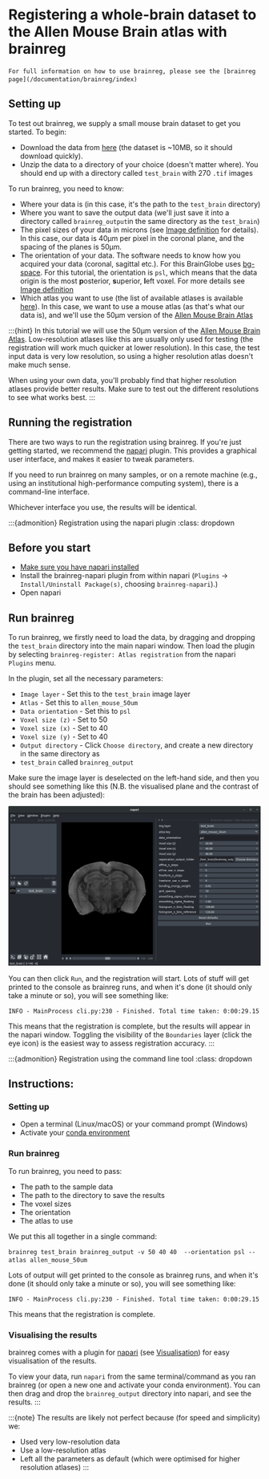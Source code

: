 # Registering a whole-brain dataset to the Allen Mouse Brain atlas with brainreg


```{hint}
For full information on how to use brainreg, please see the [brainreg page](/documentation/brainreg/index)
```

## Setting up
To test out brainreg, we supply a small mouse brain dataset to get you started. To begin:
* Download the data from [here](https://gin.g-node.org/cellfinder/data/raw/master/brainreg/test\_brain.zip) (the dataset is \~10MB, so it should download quickly).
* Unzip the data to a directory of your choice (doesn't matter where). You should end up with a directory called `test_brain` with 270 `.tif` images

To run brainreg, you need to know:
* Where your data is (in this case, it's the path to the `test_brain` directory)
* Where you want to save the output data (we'll just save it into a directory called `brainreg_output`in the same directory as the `test_brain`)
* The pixel sizes of your data in microns (see [Image definition](/documentation/setting-up/image-definition) for details). 
In this case, our data is 40&mu;m per pixel in the coronal plane, and the spacing of the planes is 50&mu;m.
* The orientation of your data. The software needs to know how you acquired your data (coronal, sagittal etc.). For this 
BrainGlobe uses [bg-space](/documentation/bg-space/index). For this tutorial, the orientation is `psl`, which means 
that the data origin is the most **p**osterior, **s**uperior, **l**eft voxel. For more details see 
[Image definition](/documentation/setting-up/image-definition)
* Which atlas you want to use (the list of available atlases is available [here](/documentation/bg-atlasapi/usage/atlas-details)). 
In this case, we want to use a mouse atlas (as that's what our data is), and we'll use the 50&mu;m version of the [Allen Mouse Brain Atlas](https://mouse.brain-map.org/static/atlas)

:::{hint}
In this tutorial we will use the 50&mu;m version of the [Allen Mouse Brain Atlas](https://mouse.brain-map.org/static/atlas). 
Low-resolution atlases like this are usually only used for testing (the registration will work much quicker at lower resolution).
 In this case, the test input data is very low resolution, so using a higher resolution atlas doesn't make much sense.

When using your own data, you'll probably find that higher resolution atlases provide better results. 
Make sure to test out the different resolutions to see what works best.
:::

## Running the registration
There are two ways to run the registration using brainreg. 
If you're just getting started, we recommend the [napari](https://napari.org/stable) plugin. 
This provides a graphical user interface, and makes it easier to tweak parameters.

If you need to run brainreg on many samples, or on a remote machine 
(e.g., using an institutional high-performance computing system), there is a command-line interface. 

Whichever interface you use, the results will be identical.

:::{admonition} Registration using the napari plugin
:class: dropdown
## Before you start
* [Make sure you have napari installed](https://napari.org/stable/tutorials/fundamentals/installation.html)
* Install the brainreg-napari plugin from within napari (`Plugins` -> `Install/Uninstall Package(s)`, choosing `brainreg-napari`).)
* Open napari

## Run brainreg
To run brainreg, we firstly need to load the data, by dragging and dropping the `test_brain` directory into the main 
napari window. Then load the plugin by selecting `brainreg-register: Atlas registration` from the napari `Plugins` menu.

In the plugin, set all the necessary parameters:

* `Image layer` - Set this to the `test_brain` image layer
* `Atlas` - Set this to `allen_mouse_50um`
* `Data orientation` - Set this to `psl`
* `Voxel size (z)` - Set to 50
* `Voxel size (x)` - Set to 40
* `Voxel size (y)` - Set to 40
* `Output directory` - Click `Choose directory`, and create a new directory in the same directory as 
* `test_brain` called `brainreg_output`

Make sure the image layer is deselected on the left-hand side, and then you should see something like this 
(N.B. the visualised plane and the contrast of the brain has been adjusted):

![brainreg-napari](images/brainreg-napari.webp)

You can then click `Run`, and the registration will start. Lots of stuff will get printed to the 
console as brainreg runs, and when it's done (it should only take a minute or so), you will see something like:

```
INFO - MainProcess cli.py:230 - Finished. Total time taken: 0:00:29.15
```

This means that the registration is complete, but the results will appear in the napari window. 
Toggling the visibility of the `Boundaries` layer (click the eye icon) is the easiest way to assess registration accuracy.
:::

:::{admonition} Registration using the command line tool
:class: dropdown
## Instructions:

### Setting up

* Open a terminal (Linux/macOS) or your command prompt (Windows)
* Activate your [conda environment](/documentation/setting-up/conda)

### Run brainreg
To run brainreg, you need to pass:
* The path to the sample data
* The path to the directory to save the results
* The voxel sizes
* The orientation
* The atlas to use

We put this all together in a single command:

```
brainreg test_brain brainreg_output -v 50 40 40  --orientation psl --atlas allen_mouse_50um
```

Lots of output will get printed to the console as brainreg runs, and when it's done (it should only take a minute or 
so), you will see something like:

```
INFO - MainProcess cli.py:230 - Finished. Total time taken: 0:00:29.15
```

This means that the registration is complete.

### Visualising the results

brainreg comes with a plugin for [napari](https://napari.org/) (see 
[Visualisation](/documentation/brainreg/user-guide/visualisation.md)) for easy visualisation of the results.

To view your data, run `napari` from the same terminal/command as you ran brainreg (or open a new one and activate 
your conda environment). You can then drag and drop the `brainreg_output` directory into napari, and see the results.
:::

:::{note}
The results are likely not perfect because (for speed and simplicity) we:

* Used very low-resolution data
* Use a low-resolution atlas
* Left all the parameters as default (which were optimised for higher resolution atlases)
:::
